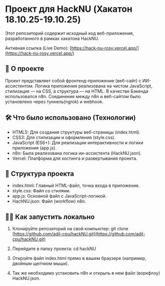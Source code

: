 # Проект для HackNU (Хакатон 18.10.25-19.10.25)

Этот репозиторий содержит исходный код веб-приложения, разработанного в рамках хакатона HackNU.

Активная ссылка (Live Demo): [https://hack-nu-rosy.vercel.app/](https://hack-nu-rosy.vercel.app/)

## 🚀 О проекте

Проект представляет собой фронтенд-приложение (веб-сайт) с ИИ-ассистентом. Логика приложения реализована на чистом JavaScript, стилизация — на CSS, а структура — на HTML. В качестве Бэкенда использовался n8n. Соединение между n8n и веб-сайтом было установлено через туннель(ngrok) и webhook.

## 🛠 Что было использовано (Технологии)

* HTML5: Для создания структуры веб-страницы (index.html).
* CSS3: Для стилизации и оформления (style.css).
* JavaScript (ES6+): Для реализации интерактивности и логики приложения (app.js).
* n8n: Была реализована логика ии-ассистента (HackNU.json).
* Vercel: Платформа для хостинга и развертывания проекта.

## 📁 Структура проекта

* index.html: Главный HTML-файл, точка входа в приложение.
* style.css: Файл со стилями.
* app.js: Основной файл с JavaScript-логикой.
* HachNU.json: Файл (workflow) n8n.

## 🏃‍♂️ Как запустить локально

1.  Клонируйте репозиторий на свой компьютер:
        git clone [https://github.com/adil-cpu/hackNU.git](https://github.com/adil-cpu/hackNU.git)
    
2.  Перейдите в папку проекта:
        cd hackNU
    
3.  Откройте файл index.html прямо в вашем браузере (например, двойным щелчком мыши).
   
5.  Так же необходимо установить n8n и открыть в нем файл (воркфлоу) HackNU.json.
